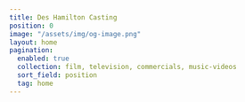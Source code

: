 ```yaml
---
title: Des Hamilton Casting
position: 0
image: "/assets/img/og-image.png"
layout: home
pagination:
  enabled: true
  collection: film, television, commercials, music-videos
  sort_field: position
  tag: home
---
```


